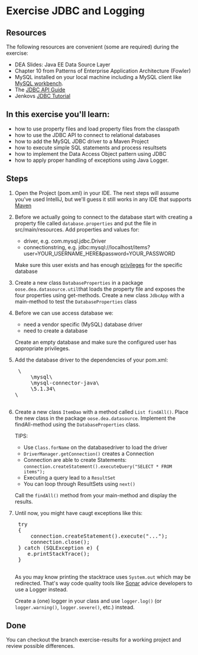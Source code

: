 Exercise JDBC and Logging
=========================
Resources
-------------
The following resources are convenient (some are required) during the exercise:

* DEA Slides: Java EE Data Source Layer 
* Chapter 10 from Patterns of Enterprise Application Architecture (Fowler)
* MySQL installed on your local machine including a MySQL client like [MySQL workbench](https://dev.mysql.com/downloads/workbench/). 
* The [JDBC API Guide](http://docs.oracle.com/javase/7/docs/technotes/guides/jdbc/)
* Jenkovs [JDBC Tutorial](http://tutorials.jenkov.com/jdbc/index.html)
 
In this exercise you'll learn:
------------------------------
* how to use property files and load property files from the classpath
* how to use the JDBC API to connect to relational databases
* how to add the MySQL JDBC driver to a Maven Project
* how to execute simple SQL statements and process resultsets
* how to implement the Data Access Object pattern using JDBC
* how to apply proper handling of exceptions using Java Logger. 

Steps
-----
1. Open the Project (pom.xml) in your IDE. The next steps will assume you've used IntelliJ, but we'll guess it still works in any IDE that supports [Maven](http://maven.apache.org/ "Maven")

2. Before we actually going to connect to the database start with creating a property file called <code>database.properties</code> and put the file in src/main/resources. Add properties and values for:
	* driver, e.g. com.mysql.jdbc.Driver
	* connectionstring, e.g. jdbc:mysql://localhost/items?user=YOUR_USERNAME_HERE&password=YOUR_PASSWORD
	 
	Make sure this user exists and has enough [privileges](https://www.digitalocean.com/community/tutorials/how-to-create-a-new-user-and-grant-permissions-in-mysql "privileges") for the specific database

3. Create a new class <code>DatabaseProperties</code> in a package <code>oose.dea.datasource.util</code>that loads the property file and exposes the four properties using get-methods. Create a new class <code>JdbcApp</code> with a main-method to test the <code>DatabaseProperties</code> class

4. Before we can use access database we:
	* need a vendor specific (MySQL) database driver
	* need to create a database
	
	Create an empty database and make sure the configured user has appropriate privileges. 
	
5. Add the database driver to the dependencies of your pom.xml:

	<pre>
	\<dependency>
        \<groupId>mysql\</groupId>
        \<artifactId>mysql-connector-java\</artifactId>
        \<version>5.1.34\</version>
   \</dependency>
	
6. Create a new class <code>ItemDao</code> with a method called <code>List<Item> findAll()</code>. Place the new class in the package <code>oose.dea.datasource</code>. Implement the findAll-method using the <code>DatabaseProperties</code> class. 

	TIPS:
	* Use <code>Class.forName</code> on the databasedriver to load the driver 
	* <code>DriverManager.getConnection()</code> creates a Connection 
	* Connection are able to create Statements: <code>connection.createStatement().executeQuery("SELECT * FROM items");</code>
	* Executing a query lead to a <code>ResultSet</code>
	* You can loop through ResultSets using <code>next()</code>

	Call the <code>findAll()</code> method from your main-method and display the results.

7. Until now, you might have caugt exceptions like this:
	<pre>
	try 
	{
    	connection.createStatement().execute("...");
      	connection.close();
    } catch (SQLException e) {
       e.printStackTrace();
    }
	</pre>

	As you may know printing the stacktrace uses <code>System.out</code> which may be redirected. That's way code quality tools like [Sonar](http://www.sonarqube.org) advice developers to use a Logger instead. 
	
	Create a (one) logger in your class and use <code>logger.log()</code> (or <code>logger.warning()</code>, <code>logger.severe()</code>, etc.) instead. 
	
Done 
----
You can checkout the branch exercise-results for a working project and review possible differences. 